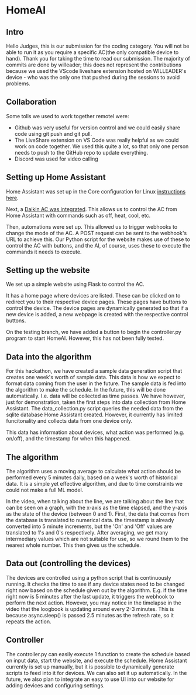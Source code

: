 # HomeAI
## Intro
Hello Judges, this is our submission for the coding category. You will not be able to run it as you require a specific AC(the only compatible device to hand). Thank you for taking the time to read our submission. The majority of commits are done by willeader; this does not represent the contributions because we used the VScode liveshare extension hosted on WILLEADER's device - who was the only one that pushed during the sessions to avoid problems.

## Collaboration
Some tolls we used to work together remotel were: 
- Github was very useful for version control and we could easily share code using git push and git pull.
- The LiveShare extension on VS Code was really helpful as we could work on code together. We used this quite a lot, so that only one person needs to push to the GitHub repo to update everything.
- Discord was used for video calling

## Setting up Home Assistant
Home Assistant was set up in the Core configuration for Linux [instructions here](https://www.home-assistant.io/installation/linux#install-home-assistant-core).

Next, a [Daikin AC was integrated](https://www.home-assistant.io/integrations/daikin/#climate). This allows us to control the AC from Home Assistant with commands such as off, heat, cool, etc.

Then, automations were set up. This allowed us to trigger webhooks to change the mode of the AC. A POST request can be sent to the webhook's URL to achieve this. Our Python script for the website makes use of these to control the AC with buttons, and the AI, of course, uses these to execute the commands it needs to execute. 

## Setting up the website
We set up a simple website using Flask to control the AC.

It has a home page where devices are listed. These can be clicked on to redirect you to their respective device pages. These pages have buttons to control the device. The device pages are dynamically generated so that if a new device is added, a new webpage is created with the respective control buttons.

On the testing branch, we have added a button to begin the controller.py program to start HomeAI. However, this has not been fully tested. 

## Data into the algorithm
For this hackathon, we have created a sample data generation script that creates one week's worth of sample data. This data is how we expect to format data coming from the user in the future. The sample data is fed into the algorithm to make the schedule. In the future, this will be done automatically. I.e. data will be collected as time passes. We have however, just for demonstration, taken the first steps into data collection from Home Assistant. The data_collection.py script queries the needed data from the sqlite database Home Assistant created. However, it currently has limited funcitonality and collects data from one device only.

This data has information about devices, what action was performed (e.g. on/off), and the timestamp for when this happened.

## The algorithm
The algorithm uses a moving average to calculate what action should be performed every 5 minutes daily, based on a week's worth of historical data. It is a simple yet effective algorithm, and due to time constraints we could not make a full ML model. 

In the video, when talking about the line, we are talking about the line that can be seen on a graph, with the x-axis as the time elapsed, and the y-axis as the state of the device (between 0 and 1). First, the data that comes from the database is translated to numerical data. the timestamp is already converted into 5 minute increments, but the 'On' and 'Off' values are translated to 1's and 0's respectively. After averaging, we get many intermediary values which are not suitable for use, so we round them to the nearest whole number. This then gives us the schedule.

## Data out (controlling the devices)
The devices are controlled using a python script that is continuously running. It checks the time to see if any device states need to be changed right now based on the schedule given out by the algorithm. E.g. if the time right now is 5 minutes after the last update, it triggers the webhook to perform the next action. However, you may notice in the timelapse in the video that the loogbook is updating around every 2-3 minutes. This is because async.sleep() is passed 2.5 minutes as the refresh rate, so it repeats the action.

## Controller
The controller.py can easily execute 1 function to create the schedule based on input data, start the website, and execute the schedule. Home Assistant currently is set up manually, but it is possible to dynamically generate scripts to feed into it for devices. We can also set it up automatically. In the future, we also plan to integrate an easy to use UI into our website for adding devices and configuring settings.
